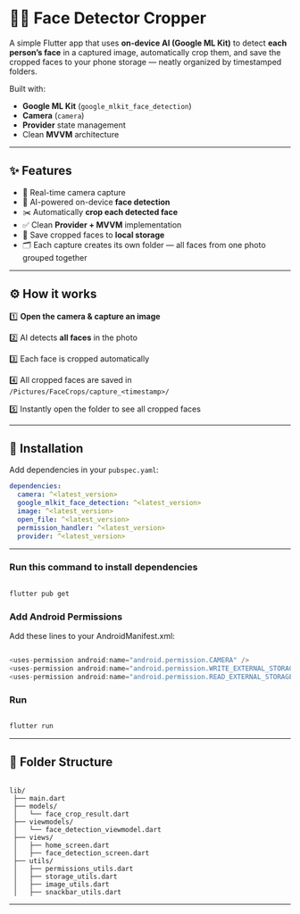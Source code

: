 # 🧑‍💻 Face Detector Cropper

A simple Flutter app that uses **on-device AI (Google ML Kit)** to detect **each person’s face** in a captured image, automatically crop them, and save the cropped faces to your phone storage — neatly organized by timestamped folders.

Built with:
- **Google ML Kit** (`google_mlkit_face_detection`)
- **Camera** (`camera`)
- **Provider** state management
- Clean **MVVM** architecture

---

## ✨ Features

- 📸 Real-time camera capture
- 🤖 AI-powered on-device **face detection**
- ✂️ Automatically **crop each detected face**
- ✅ Clean **Provider + MVVM** implementation
- 📂 Save cropped faces to **local storage**
- 🗂️ Each capture creates its own folder — all faces from one photo grouped together


---

## ⚙️ How it works

1️⃣ **Open the camera & capture an image**

2️⃣ AI detects **all faces** in the photo

3️⃣ Each face is cropped automatically

4️⃣ All cropped faces are saved in `/Pictures/FaceCrops/capture_<timestamp>/`

5️⃣ Instantly open the folder to see all cropped faces

---

## 🚀 Installation

Add dependencies in your `pubspec.yaml`:

```yaml
dependencies:
  camera: ^<latest_version>
  google_mlkit_face_detection: ^<latest_version>
  image: ^<latest_version>
  open_file: ^<latest_version>
  permission_handler: ^<latest_version>
  provider: ^<latest_version>

```
---


### Run this command to install dependencies

```bash

flutter pub get

```

### Add Android Permissions

Add these lines to your AndroidManifest.xml:

```dart

<uses-permission android:name="android.permission.CAMERA" />
<uses-permission android:name="android.permission.WRITE_EXTERNAL_STORAGE"/>
<uses-permission android:name="android.permission.READ_EXTERNAL_STORAGE"/>

```

### Run

```bash

flutter run

```
---

## 🚀 Folder Structure

```plaintext

lib/
 ├── main.dart
 ├── models/
 │   └── face_crop_result.dart
 ├── viewmodels/
 │   └── face_detection_viewmodel.dart
 ├── views/
 │   ├── home_screen.dart
 │   ├── face_detection_screen.dart
 ├── utils/
 │   ├── permissions_utils.dart
 │   ├── storage_utils.dart
 │   ├── image_utils.dart
 │   ├── snackbar_utils.dart

```
--- 
